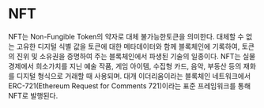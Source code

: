 # NFT

&#x20;NFT는 Non-Fungible Token의 약자로 대체 불가능한토큰을 의미한다. 대체할 수 없는 고유한 디지털 식별 값을 토큰에 대한 메타데이터와 함께 블록체인에 기록하여, 토큰의 진위 및 소유권을 증명하여 주는 블록체인에서 파생된 기술의 일종이다. NFT는 실물경제에서 희소가치를 지닌 예술 작품, 게임 아이템, 수집형 카드, 음악, 부동산 등의 재화를 디지털 형식으로 거래할 때 사용되며. 대개 이더리움이라는 블록체인 네트워크에서 ERC-721(Ethereum Request for Comments 721)이라는 표준 프레임워크를 통해 NFT로 발행된다.
